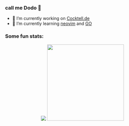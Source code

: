 ### call me Dodo 🦤

- 🔭 I’m currently working on [Cocktell.de](https://github.com/Blacktea1501/Cocktell.de)
- 🌱 I’m currently learning [neovim](https://neovim.io/) and [GO](https://go.dev/)

### Some fun stats:
  <p align=center>
  <img src="https://github-readme-stats-dodo.vercel.app/api/top-langs/?username=DonatienLeray&count_private=true&show_icons=true&theme=github_dark&langs_count=8&text_color=B2B2B2&border_radius=30&layout=compact&hide_title=true&size_weight=0.6&count_weight=0.4">
  <img src="https://github-readme-stats-dodo.vercel.app/api?username=DonatienLeray&amp;show_icons=true&amp;theme=github_dark&amp;border_radius=30&amp;hide_rank=true" width="250vh">
</p>

